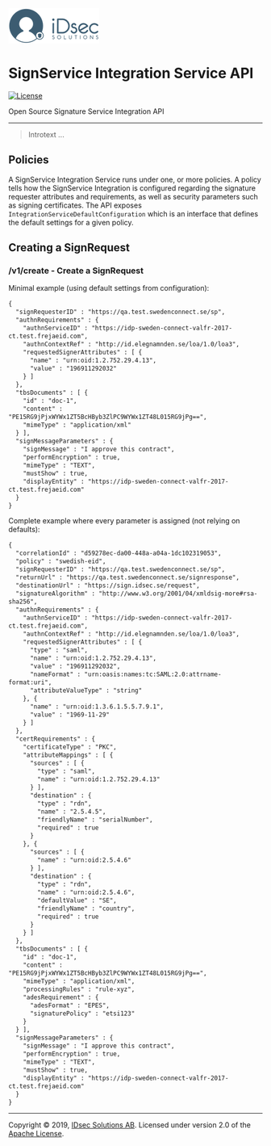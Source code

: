 ![Logo](img/idsec.png)

# SignService Integration Service API

[![License](https://img.shields.io/badge/License-Apache%202.0-blue.svg)](https://opensource.org/licenses/Apache-2.0)

Open Source Signature Service Integration API

---

> Introtext ...

## Policies

A SignService Integration Service runs under one, or more policies. A policy tells how the SignService Integration is configured regarding the signature requester attributes and requirements, as well as security parameters such as signing certificates. The API exposes `IntegrationServiceDefaultConfiguration` which is an interface that defines the default settings for a given policy.

## Creating a SignRequest

### /v1/create - Create a SignRequest

Minimal example (using default settings from configuration):

```
{
  "signRequesterID" : "https://qa.test.swedenconnect.se/sp",
  "authnRequirements" : {
    "authnServiceID" : "https://idp-sweden-connect-valfr-2017-ct.test.frejaeid.com",
    "authnContextRef" : "http://id.elegnamnden.se/loa/1.0/loa3",
    "requestedSignerAttributes" : [ {
      "name" : "urn:oid:1.2.752.29.4.13",
      "value" : "196911292032"
    } ]
  },
  "tbsDocuments" : [ {
    "id" : "doc-1",
    "content" : "PE15RG9jPjxWYWx1ZT5BcHByb3ZlPC9WYWx1ZT48L015RG9jPg==",
    "mimeType" : "application/xml"
  } ],
  "signMessageParameters" : {
    "signMessage" : "I approve this contract",
    "performEncryption" : true,
    "mimeType" : "TEXT",
    "mustShow" : true,
    "displayEntity" : "https://idp-sweden-connect-valfr-2017-ct.test.frejaeid.com"
  }
}
```

Complete example where every parameter is assigned (not relying on defaults):

```
{
  "correlationId" : "d59278ec-da00-448a-a04a-1dc102319053",
  "policy" : "swedish-eid",
  "signRequesterID" : "https://qa.test.swedenconnect.se/sp",
  "returnUrl" : "https://qa.test.swedenconnect.se/signresponse",
  "destinationUrl" : "https://sign.idsec.se/request",
  "signatureAlgorithm" : "http://www.w3.org/2001/04/xmldsig-more#rsa-sha256",
  "authnRequirements" : {
    "authnServiceID" : "https://idp-sweden-connect-valfr-2017-ct.test.frejaeid.com",
    "authnContextRef" : "http://id.elegnamnden.se/loa/1.0/loa3",
    "requestedSignerAttributes" : [ {
      "type" : "saml",
      "name" : "urn:oid:1.2.752.29.4.13",
      "value" : "196911292032",
      "nameFormat" : "urn:oasis:names:tc:SAML:2.0:attrname-format:uri",
      "attributeValueType" : "string"
    }, {
      "name" : "urn:oid:1.3.6.1.5.5.7.9.1",
      "value" : "1969-11-29"
    } ]
  },
  "certRequirements" : {
    "certificateType" : "PKC",
    "attributeMappings" : [ {
      "sources" : [ {
        "type" : "saml",
        "name" : "urn:oid:1.2.752.29.4.13"
      } ],
      "destination" : {
        "type" : "rdn",
        "name" : "2.5.4.5",
        "friendlyName" : "serialNumber",
        "required" : true
      }
    }, {
      "sources" : [ {
        "name" : "urn:oid:2.5.4.6"
      } ],
      "destination" : {
        "type" : "rdn",
        "name" : "urn:oid:2.5.4.6",
        "defaultValue" : "SE",
        "friendlyName" : "country",
        "required" : true
      }
    } ]
  },
  "tbsDocuments" : [ {
    "id" : "doc-1",
    "content" : "PE15RG9jPjxWYWx1ZT5BcHByb3ZlPC9WYWx1ZT48L015RG9jPg==",
    "mimeType" : "application/xml",
    "processingRules" : "rule-xyz",
    "adesRequirement" : {
      "adesFormat" : "EPES",
      "signaturePolicy" : "etsi123"
    }
  } ],
  "signMessageParameters" : {
    "signMessage" : "I approve this contract",
    "performEncryption" : true,
    "mimeType" : "TEXT",
    "mustShow" : true,
    "displayEntity" : "https://idp-sweden-connect-valfr-2017-ct.test.frejaeid.com"
  }
}
```

---

Copyright &copy; 2019, [IDsec Solutions AB](http://www.idsec.se). Licensed under version 2.0 of the [Apache License](http://www.apache.org/licenses/LICENSE-2.0).